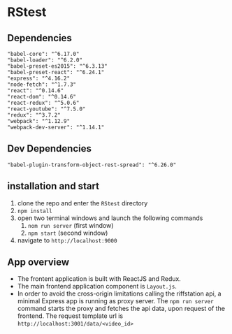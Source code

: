# RStest

## Dependencies ##

    "babel-core": "^6.17.0"
    "babel-loader": "^6.2.0"
    "babel-preset-es2015": "^6.3.13"
    "babel-preset-react": "^6.24.1"
    "express": "^4.16.2"
    "node-fetch": "^1.7.3"
    "react": "^0.14.6"
    "react-dom": "^0.14.6"
    "react-redux": "^5.0.6"
    "react-youtube": "^7.5.0"
    "redux": "^3.7.2"
    "webpack": "^1.12.9"
    "webpack-dev-server": "^1.14.1"
  
## Dev Dependencies ##
    "babel-plugin-transform-object-rest-spread": "^6.26.0"
  
  
  ## installation and start ##
  1. clone the repo and enter the `RStest` directory
  2. `npm install`
  3. open two terminal windows and launch the following commands
        1. `nom run server`   (first window)
        2. `npm start`        (second window)
  4. navigate to `http://localhost:9000`


## App overview ##
* The frontent application is built with ReactJS and Redux.
* The main frontend application component is `Layout.js`.
* In order to avoid the cross-origin limitations calling the riffstation api, a minimal Express app is running as proxy server. The `npm run server` command starts the proxy and fetches the api data, upon request of the frontend.
The request template url is `http://localhost:3001/data/<video_id>`
